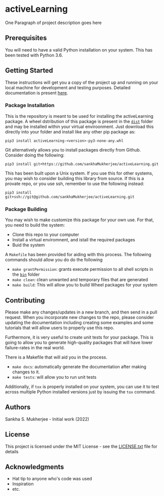 # activeLearning

One Paragraph of project description goes here

## Prerequisites

You will need to have a valid Python installation on your system. This has been tested with Python 3.6. 

## Getting Started

These instructions will get you a copy of the project up and running on your local machine for development 
and testing purposes. Detailed documentation is present [here](https://sankhamukherjee.github.io/activeLearning/).

### Package Installation

This is the repository is meant to be used for installing the activeLearning package. 
A wheel dstribution of this package is present in the [`dist`](../master/dist) folder and may be 
installed within your virtual enviroonment. Just download this directly into your folder and install 
like any other pip package as:

`pip3 install activeLearning-<version>-py3-none-any.whl`

Git alternatively allows you to install packages directly from Github. Consider doing the following:

`pip3 install git+https://github.com/sankhaMukherjee/activeLearning.git`

This has been built upon a Unix system. If you use this for other systems, you 
may wish to consider building this library from source.  If this is a 
provate repo, or you use ssh, remember to use the following instead:

`pip3 install git+ssh://git@github.com/sankhaMukherjee/activeLearning.git`

### Package Building

You may wish to make customize this package for your own use. For that, you need to build the system:

 - Clone this repo to your computer
 - Install a virtual enviromnent, and istall the required packages
 - Buid the system

 A `Makefile` has been provided for aiding with this process. The following commands should allow you do do the following

  - `make grantPermission`: grants execute permission to all shell scripts in the [`bin`](../master/bin) folder
  - `make clean`: clean unwanted and temporary files that are generated
  - `make build`: This will allow you to build Wheel packages for your system

## Contributing

Please make any changes/updates in a new branch, and then send in a pull request. When you incorporate new
changes to the repo, please consider updating the documentation including creating some examples and some
tutorials that will allow users to properly use this repo.

Furthermore, it is very useful to create unit tests for your package. This is going to allow you to generate
high-quality packages that will have lower failure-rates in the real world.

There is a Makefile that will aid you in the process.

  - `make docs`: automatically generate the documentation after making changes to it. 
  - `make tests`: will allow you to run unit tests

Additionally, if `tox` is properly installed on your system, you can use it to test across multiple
Python installed versions just by issuing the `tox` command. 

## Authors

Sankha S. Mukherjee - Initial work (2022)

## License

This project is licensed under the MIT License - see the [LICENSE.txt](LICENSE.txt) file for details

## Acknowledgments

 - Hat tip to anyone who's code was used
 - Inspiration
 - etc.
 